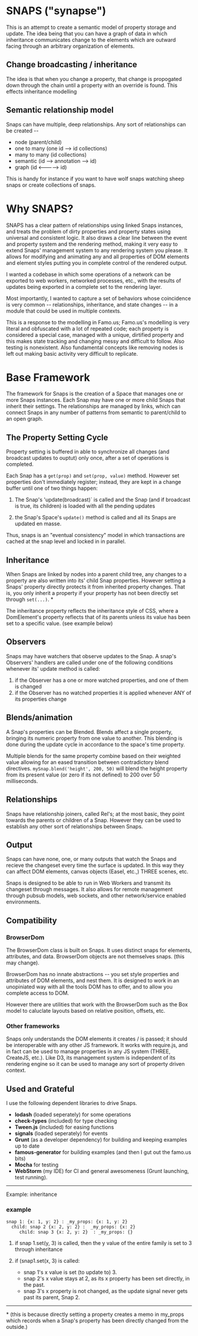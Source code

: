 # SNAPS ("synapse")

This is an attempt to create a semantic model of property storage and update. The idea being that you can have a
graph of data in which inheritance communicates change to the elements which are outward facing through an arbitrary
organization of elements.

## Change broadcasting / inheritance

The idea is that when you change a property, that change is propogated down through the chain until a property with an
override is found. This effects inheritance modelling

## Semantic relationship model

Snaps can have multiple, deep relationships. Any sort of relationships can be created --

* node (parent/child)
* one to many (one id --> id collections)
* many to many (id collections)
* semantic (id --> annotation --> id)
* graph (id <-----> id)

This is handy for instance if you want to have wolf snaps watching sheep snaps or create collections of snaps.

# Why SNAPS?

SNAPS has a clear pattern of relationships using linked Snaps instances, and treats the problem of dirty properties
and property states using universal and consistent logic. It also draws a clear line between the event and property
system and the rendering method, making it very easy to extend Snaps' management system to any rendering system you please.
It allows for modifying and animating any and all properties of DOM elements and element styles putting you in complete
control of the rendered output.

I wanted a codebase in which some operations of a network can be exported to web workers, networked
processes, etc., with the results of updates being exported in a complete set to the rendering layer.

Most importantly, I wanted to capture a set of behaviors whose coincidence is very common --
relationships, inheritance, and state changes -- in a module that could be used in multiple contexts.

This is a response to the modelling in Famo.us; Famo.us's modelling is very literal and obfuscated with a lot of repeated
code; each property is considered a special case, managed with a unique, dirtified property
and this makes state tracking and changing messy and difficult to follow. Also testing is nonexistent.
Also fundamental concepts like removing nodes is left out making basic activity very difficult to replicate.

# Base Framework

The framework for Snaps is the creation of a Space that manages one or more Snaps instances. Each Snap may have one or more
child Snaps that inherit their settings. The relationships are managed by links, which can connect Snaps in any number of
patterns from semantic to parent/child to an open graph.

## The Property Setting Cycle

Property setting is buffered in able to synchronize all changes (and broadcast updates to ouptut) only once, after a set
of operations is completed.

Each Snap has a `get(prop)` and `set(prop, value)` method. However set properties don't immediately register; instead,
they are kept in a change buffer until one of two things happen:

1. The Snap's 'update(broadcast)` is called and the Snap (and if broadcast is true, its children) is loaded with all
the pending updates

2. the Snap's Space's `update()` method is called and all its Snaps are updated en masse.

Thus, snaps is an "eventual consistency" model in which transactions are cached at the snap level and locked in in parallel.

## Inheritance

When Snaps are linked by nodes into a parent child tree, any changes to a property are also written into its' child Snap properties.
However setting a Snaps' property directly protects it from inherited property changes. That is, you only inherit a property
if your property has not been directly set through `set(...)`. &ast;

The inheritance property reflects the inheritance style of CSS, where a DomElement's property reflects that of its parents
unless its value has been set to a specific value. (see example below)

## Observers

Snaps may have watchers that observe updates to the Snap. A snap's Observers' handlers are called under one of the following
conditions whenever its' update method is called:

1. if the Observer has a one or more watched properties, and one of them is changed
2. if the Observer has no watched properties it is applied whenever ANY of its properties change

## Blends/animation

A Snap's properties can be Blended. Blends affect a single property, bringing its numeric property from one value
to another. This blending is done during the update cycle in accordance to the space's time property.

Multiple blends for the same property combine based on their weighted value allowing for an eased transition between
contradictory blend directives. `mySnap.blend('height', 200, 50)` will blend the height property from its present
value (or zero if its not defined) to 200 over 50 milliseconds.

## Relationships

Snaps have relationship joiners, called Rel's; at the most basic, they point towards the parents or children of a Snap.
However they can be used to establish any other sort of relationships between Snaps.

## Output

Snaps can have none, one, or many outputs that watch the Snaps and recieve the changeset every time the surface is updated.
In this way they can affect DOM elements, canvas objects (Easel, etc.,) THREE scenes, etc.

Snaps is designed to be able to run in Web Workers and transmit its changeset through messages. It also allows for
remote management through pubsub models, web sockets, and other network/service enabled environments.

## Compatibility

### BrowserDom

The BrowserDom class is built on Snaps. It uses distinct snaps for elements, attributes, and data. BrowserDom
objects are not themselves snaps. (this may change).

BrowserDom has no innate abstractions -- you set style properties and attributes of DOM elements, and nest them.
It is designed to work in an unopiniated way with all the tools DOM has to offer, and to allow you complete access
to DOM.

However there are utilities that work with the BrowserDom such as the Box model to caluclate layouts based on
relative position, offsets, etc.

### Other frameworks

Snaps only understands the DOM elements it creates / is passed; it should be interoperable with any other JS
framework. It works with require.js, and in fact can be used to manage properties in any JS system (THREE,
CreateJS, etc.). Like D3, its management system is independent of its rendering engine so it can be used to manage
any sort of property driven context.

## Used and Grateful

I use the following dependent libraries to drive Snaps.

* **lodash** (loaded seperately) for some operations
* **check-types** (included) for type checking
* **Tween.js** (included) for easing functions
* **signals** (loaded seperately) for events
* **Grunt** (as a developer dependency) for building and keeping examples up to date
* **famous-generator** for building examples (and then I gut out the famo.us bits)
* **Mocha** for testing
* **WebStorm** (my IDE) for CI and general awesomeness (Grunt launching, test running).

-------------

Example: inheritance


### example

```
snap 1: {x: 1, y: 2} : _my_props: {x: 1, y: 2}
  child: snap 2 {x: 2, y: 2} :  _my_props: {x: 2}
     child: snap 3 {x: 2, y: 2}  : _my_props: {}
```
1. if snap 1.set(y, 3) is called, then the y value of the entire family is set to 3 through inheritance
2. if (snap1.set(x, 3) is called:

    * snap 1's x value is set (to update to) 3.
    * snap 2's x value stays at 2, as its x property has been set directly, in the past.
    * snap 3's x property is not changed, as the update signal never gets past its parent, Snap 2.

-------------
&ast; (this is because directly setting a property
      creates a memo in my_props which records when a Snap's property has been directly changed from the outside.)
